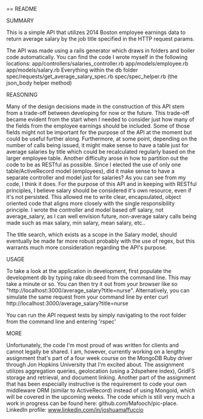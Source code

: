 == README

SUMMARY

This is a simple API that utilizes 2014 Boston employee earnings data to return average salary by the job title specified in the HTTP request params.

The API was made using a rails generator which draws in folders and boiler code automatically. You can find the code I wrote myself in the following locations:
app/controllers/salaries_controller.rb
app/models/employee.rb
app/models/salary.rb
Everything within the db folder
spec/requests/get_average_salary_spec.rb
spec/spec_helper.rb (the json_body helper method)

REASONING

Many of the design decisions made in the construction of this API stem from a trade-off between developing for now or the future. This trade-off became evident from the start when I needed to consider just how many of the fields from the employee earnings should be included. Some of those fields might not be important for the purpose of the API at the moment but could be useful further along. Furthermore, at some point, depending on the number of calls being issued, it might make sense to have a table just for average salaries by title which could be recalculated regularly based on the larger employee table. Another difficulty arose in how to partition out the code to be as RESTful as possible. Since I elected the use of only one table/ActiveRecord model (employees), did it make sense to have a separate controller and model just for salaries? As you can see from my code, I think it does. For the purpose of this API and in keeping with RESTful principles, I believe salary should be considered it's own resource, even if it's not persisted. This allowed me to write clear, encapsulated, object oriented code that aligns more closely with the single responsibility principle. I wrote the controller and model based off salary, not average_salary, as I can well envision future, non-average salary calls being made such as max salary, min salary, mean salary, etc..

The title search, which exists as a scope in the Salary model, should eventually be made far more robust probably with the use of regex, but this warrants much more consideration regarding the API's purpose.

USAGE

To take a look at the application in development, first populate the development db by typing rake db:seed from the command line. This may take a minute or so. You can then try it out from your browser like so "http://localhost:3000/average_salary?title=nurse".
Alternatively, you can simulate the same request from your command line by enter curl http://localhost:3000/average_salary?title=nurse

You can run the API request tests by simply navigating to the root folder from the command line and entering 'rspec'

MORE

Unfortunately, the code I'm most proud of was written for clients and cannot legally be shared. I am, however, currently working on a lengthy assignment that's part of a four week course on the MongoDB Ruby driver through Jon Hopkins University that I'm excited about. The assignment utilizes aggregation queries, geolocation (using a 2dspehere index), GridFS storage and retrieval, and document linking. Another part of the assignment that has been especially instructive is the requirement to code your own middleware ORM (similar to ActiveRecord) instead of using Mongoid, which will be covered in the upcoming weeks.
The code which is still very much a work in progress can be found here: github.com/Mafooch/pic-place.
LinkedIn profile: www.linkedin.com/in/joshuamaffuccio
